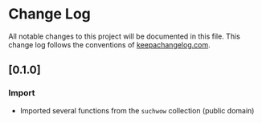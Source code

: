 # Change Log
All notable changes to this project will be documented in this file. This change log follows the conventions of [keepachangelog.com](http://keepachangelog.com/).

## [0.1.0]
### Import
- Imported several functions from the `suchwow` collection (public domain)
